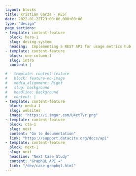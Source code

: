 ```yaml
---
layout: blocks
title: Kristian Garza - REST
date: 2022-01-22T23:00:00.000+00:00
type: "design"
page_sections:
- template: content-feature
  block: hero-1
  slug: desing-system
  heading:  Implementing a REST API for usage metrics hub
- template: content-feature
  block: one-column-1
  slug: intro
  content: |

# - template: content-feature
#   block: feature-no-image
#   media_alignment: Right
#   slug: background
#   headline: Background
#   content: | 
- template: content-feature
  block: media-1
  slug: websites
  image: "https://i.imgur.com/U4ztTVr.png"
- template: content-feature
  block: cta-1
  slug: next
  content: "Go to documentation"
  link: "https://support.datacite.org/docs/api"
- template: content-feature
  block: next-1
  slug: next
  headline: "Next Case Study"
  content: "GraphQL API ➔"
  link: "/dev/case-graphql.html"
---
```





